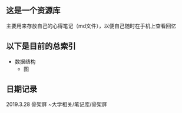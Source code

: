 ## 这是一个资源库
主要用来存放自己的心得笔记（md文件），以便自己随时在手机上查看回忆

## 以下是目前的总索引
- 数据结构
    - 图

## 日期记录
2019.3.28 骨架屏 ~大学相关/笔记库/骨架屏